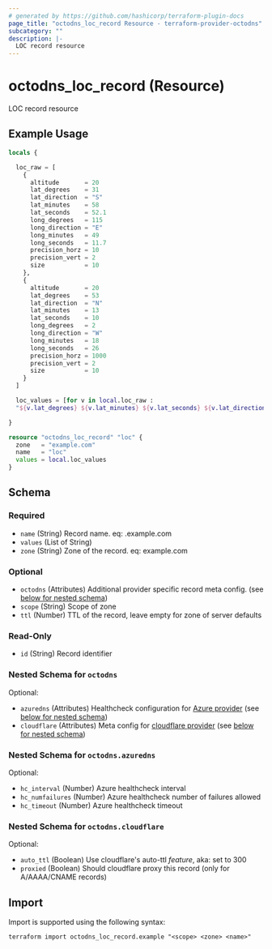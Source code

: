 ```yaml
---
# generated by https://github.com/hashicorp/terraform-plugin-docs
page_title: "octodns_loc_record Resource - terraform-provider-octodns"
subcategory: ""
description: |-
  LOC record resource
---
```


# octodns_loc_record (Resource)

LOC record resource

## Example Usage

```terraform
locals {

  loc_raw = [
    {
      altitude       = 20
      lat_degrees    = 31
      lat_direction  = "S"
      lat_minutes    = 58
      lat_seconds    = 52.1
      long_degrees   = 115
      long_direction = "E"
      long_minutes   = 49
      long_seconds   = 11.7
      precision_horz = 10
      precision_vert = 2
      size           = 10
    },
    {
      altitude       = 20
      lat_degrees    = 53
      lat_direction  = "N"
      lat_minutes    = 13
      lat_seconds    = 10
      long_degrees   = 2
      long_direction = "W"
      long_minutes   = 18
      long_seconds   = 26
      precision_horz = 1000
      precision_vert = 2
      size           = 10
    }
  ]

  loc_values = [for v in local.loc_raw :
  "${v.lat_degrees} ${v.lat_minutes} ${v.lat_seconds} ${v.lat_direction} ${v.long_degrees} ${v.long_minutes} ${v.long_seconds} ${v.long_direction} ${v.altitude} ${v.size} ${v.precision_horz} ${v.precision_vert}"]

}

resource "octodns_loc_record" "loc" {
  zone   = "example.com"
  name   = "loc"
  values = local.loc_values
}
```

<!-- schema generated by tfplugindocs -->
## Schema

### Required

- `name` (String) Record name. eq: <name>.example.com
- `values` (List of String)
- `zone` (String) Zone of the record. eq: example.com

### Optional

- `octodns` (Attributes) Additional provider specific record meta config. (see [below for nested schema](#nestedatt--octodns))
- `scope` (String) Scope of zone
- `ttl` (Number) TTL of the record, leave empty for zone of server defaults

### Read-Only

- `id` (String) Record identifier

<a id="nestedatt--octodns"></a>
### Nested Schema for `octodns`

Optional:

- `azuredns` (Attributes) Healthcheck configuration for [Azure provider](https://github.com/octodns/octodns-azure/?tab=readme-ov-file#healthchecks) (see [below for nested schema](#nestedatt--octodns--azuredns))
- `cloudflare` (Attributes) Meta config for [cloudflare provider](https://github.com/octodns/octodns-cloudflare/?tab=readme-ov-file#configuration) (see [below for nested schema](#nestedatt--octodns--cloudflare))

<a id="nestedatt--octodns--azuredns"></a>
### Nested Schema for `octodns.azuredns`

Optional:

- `hc_interval` (Number) Azure healthcheck interval
- `hc_numfailures` (Number) Azure healthcheck number of failures allowed
- `hc_timeout` (Number) Azure healthcheck timeout


<a id="nestedatt--octodns--cloudflare"></a>
### Nested Schema for `octodns.cloudflare`

Optional:

- `auto_ttl` (Boolean) Use cloudflare's auto-ttl *feature*, aka: set to 300
- `proxied` (Boolean) Should cloudflare proxy this record (only for A/AAAA/CNAME records)

## Import

Import is supported using the following syntax:

```shell
terraform import octodns_loc_record.example "<scope> <zone> <name>"
```
